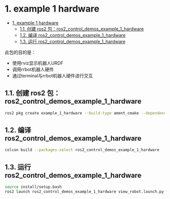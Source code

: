 # 1. example 1 hardware

- [1. example 1 hardware](#1-example-1-hardware)
  - [1.1. 创建 ros2 包：ros2\_control\_demos\_example\_1\_hardware](#11-创建-ros2-包ros2_control_demos_example_1_hardware)
  - [1.2. 编译 ros2\_control\_demos\_example\_1\_hardware](#12-编译-ros2_control_demos_example_1_hardware)
  - [1.3. 运行 ros2\_control\_demos\_example\_1\_hardware](#13-运行-ros2_control_demos_example_1_hardware)

此包的目的是：

- 使用rviz显示机器人URDF
- 调用rrbot机器人硬件
- 通过terminal与rrbot机器人硬件进行交互

## 1.1. 创建 ros2 包：ros2_control_demos_example_1_hardware

```bash
ros2 pkg create example_1_hardware --build-type ament_cmake --dependencies rclcpp
```

## 1.2. 编译 ros2_control_demos_example_1_hardware

```bash
colcon build --packages-select ros2_control_demos_example_1_hardware
```

## 1.3. 运行 ros2_control_demos_example_1_hardware

```bash
source install/setup.bash
ros2 launch ros2_control_demos_example_1_hardware view_robot.launch.py
```
